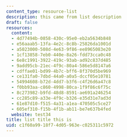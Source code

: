 ```yaml
---
content_type: resource-list
description: this came from list description
draft: false
resources:
  content:
  - 4d77494b-0858-430c-95e0-eb2a5634b848
  - e56aaab5-13fa-4e2c-8c8b-25826da1001d
  - a5023000-508d-4e63-9f86-ee8965083e20
  - 1cf13858-7eb0-440e-8a26-fdd73cca0c48
  - 6e8c1991-3922-419c-93ab-ad92c837d485
  - 9add95cb-21ec-4f9c-80a4-586e5d8147a6
  - cdffae01-bd99-4b7c-bff6-8f370d5be969
  - ce131fa0-7dbd-44a0-a0a5-dccf05e10781
  - 54994608-b72d-4dd7-b3f6-c4f26d6a47c8
  - f0bb93aa-c860-4998-80ca-1f9f86c6f75c
  - 8c273982-b9fd-48d8-8591-ae691a246254
  - cc285c89-a33e-4f9c-b326-e35d31e7ad3d
  - 61e87d10-f515-4a31-a1ea-470505c5ce27
  - 605ef310-f15b-4f1b-ab11-be7e637b4fed
  website: test34
title: list title this is
uid: c1f60a99-18f7-4d05-963e-c025311c5972
---
```

